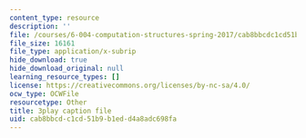 ```yaml
---
content_type: resource
description: ''
file: /courses/6-004-computation-structures-spring-2017/cab8bbcdc1cd51b9b1edd4a8adc698fa_8yO2FBBfaB0.srt
file_size: 16161
file_type: application/x-subrip
hide_download: true
hide_download_original: null
learning_resource_types: []
license: https://creativecommons.org/licenses/by-nc-sa/4.0/
ocw_type: OCWFile
resourcetype: Other
title: 3play caption file
uid: cab8bbcd-c1cd-51b9-b1ed-d4a8adc698fa
---
```


